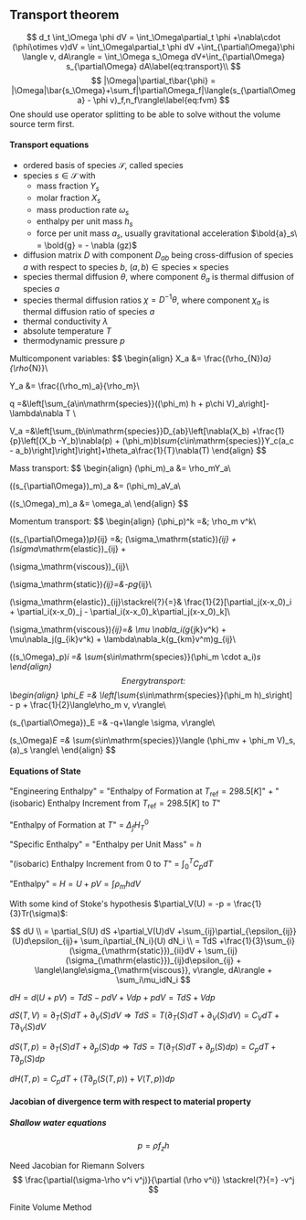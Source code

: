 ## Transport theorem


$$
d_t \int_\Omega \phi dV = \int_\Omega\partial_t \phi +\nabla\cdot (\phi\otimes v)dV = \int_\Omega\partial_t \phi dV +\int_{\partial\Omega}\phi \langle v, dA\rangle = \int_\Omega s_\Omega dV+\int_{\partial\Omega} s_{\partial\Omega} dA\label{eq:transport}\\
$$
$$
|\Omega|\partial_t\bar{\phi} = |\Omega|\bar{s_\Omega}+\sum_f|\partial\Omega_f|\langle(s_{\partial\Omega} - \phi v)_f,n_f\rangle\label{eq:fvm}
$$
One should use operator splitting to be able to solve without the volume source term first.

#### Transport equations

- ordered basis of species $\mathcal{S}$, called $\mathrm{species}$
- species $s\in\mathcal{S}$ with 
  - mass fraction $Y_s$
  - molar fraction $X_s$
  - mass production rate $\omega_s$
  - enthalpy per unit mass $h_s$
  - force per unit mass $a_s$, usually gravitational acceleration $\bold{a}_s\ = \bold{g} = - \nabla (gz)$
- diffusion matrix $D$ with component $D_{ab}$ being cross-diffusion of species $a$ with respect to species $b$, $(a,b)\in\mathrm{species}\times\mathrm{species}$
- species thermal diffusion $\theta$, where component $\theta_a$ is thermal diffusion of species $a$
- species thermal diffusion ratios $\chi = D^{-1}\theta$, where component $\chi_a$ is thermal diffusion ratio of species $a$
- thermal conductivity $\lambda$
- absolute temperature $T$
- thermodynamic pressure $p$

Multicomponent variables:
$$
\begin{align}
X_a &= \frac{(\rho_{N})_a}{\rho_{N}}\\

Y_a &= \frac{(\rho_m)_a}{\rho_m}\\

q =&\left[\sum_{a\in\mathrm{species}}((\phi_m) h + p\chi V)_a\right]-\lambda\nabla T \\

V_a =&\left[\sum_{b\in\mathrm{species}}D_{ab}\left[\nabla(X_b) +\frac{1}{p}\left[(X_b -Y_b)\nabla(p) + (\phi_m)_b\sum_{c\in\mathrm{species}}Y_c(a_c - a_b)\right]\right]\right]+\theta_a\frac{1}{T}\nabla(T)
\end{align}
$$

Mass transport:
$$
\begin{align}
(\phi_m)_a &= \rho_mY_a\\

((s_{\partial\Omega})_m)_a &= (\phi_m)_aV_a\\

((s_\Omega)_m)_a &= \omega_a\\
\end{align}
$$

Momentum transport:
$$
\begin{align}
(\phi_p)^k =&\; \rho_m v^k\\

((s_{\partial\Omega})_p)_{ij} =&\; (\sigma_\mathrm{static})_{ij} + (\sigma_\mathrm{elastic})_{ij} + 

(\sigma_\mathrm{viscous})_{ij}\\

(\sigma_\mathrm{static})_{ij}=&-pg_{ij}\\

(\sigma_\mathrm{elastic})_{ij}\stackrel{?}{=}&
\frac{1}{2}[\partial_j(x-x_0)_i + \partial_i(x-x_0)_j - \partial_i(x-x_0)_k\partial_j(x-x_0)_k]\\

(\sigma_\mathrm{viscous})_{ij}=& \mu \nabla_i(g_{jk}v^k) + \mu\nabla_j(g_{ik}v^k) + \lambda\nabla_k(g_{km}v^m)g_{ij}\\

((s_\Omega)_p)_i =& \sum_{s\in\mathrm{species}}(\phi_m \cdot a_i)_s
\end{align}
$$
Energy transport:
$$
\begin{align}
\phi_E =& \left[\sum_{s\in\mathrm{species}}(\phi_m h)_s\right] - p + \frac{1}{2}\langle\rho_m v, v\rangle\\

(s_{\partial\Omega})_E =& -q+\langle \sigma, v\rangle\\

(s_\Omega)_E =& \sum_{s\in\mathrm{species}}\langle (\phi_mv + \phi_m V)_s, (a)_s \rangle\\
\end{align}
$$



#### Equations of State

"Engineering Enthalpy" = "Enthalpy of Formation at $T_{\mathrm{ref}} = 298.5[K]$" + "(isobaric) Enthalpy Increment from $T_{\mathrm{ref}}=298.5[K]$ to $T$"

"Enthalpy of Formation at $T$" = $\Delta_fH^0_T$

"Specific Enthalpy" = "Enthalpy per Unit Mass" = $h$

"(isobaric) Enthalpy Increment from $0$ to $T$" = $\int_0^T C_p dT$

"Enthalpy" = $H = U + pV = \int\rho_m h dV$

With some kind of Stoke's hypothesis $\partial_V(U) = -p = \frac{1}{3}Tr(\sigma)$:

$$
dU \\
= \partial_S(U) dS +\partial_V(U)dV +\sum_{ij}\partial_{\epsilon_{ij}}(U)d\epsilon_{ij}+ \sum_i\partial_{N_i}(U) dN_i \\
= TdS +\frac{1}{3}\sum_{i}(\sigma_{\mathrm{static}})_{ii}dV + \sum_{ij}(\sigma_{\mathrm{elastic}})_{ij}d\epsilon_{ij} + \langle\langle\sigma_{\mathrm{viscous}}, v\rangle, dA\rangle + \sum_i\mu_idN_i
$$

$dH = d(U + pV) = TdS - pdV + Vdp + pdV = TdS + Vdp$

$dS(T,V) = \partial_T(S)dT + \partial_V(S)dV\Rightarrow TdS = T(\partial_T(S)dT + \partial_V(S)dV) = C_VdT + T\partial_V(S)dV$

$dS(T,p) = \partial_T(S)dT + \partial_p(S)dp \Rightarrow TdS = T(\partial_T(S)dT + \partial_p(S)dp) = C_pdT + T\partial_p(S)dp$

$dH(T,p) = C_pdT + (T\partial_p(S(T,p)) + V(T,p))dp$

#### Jacobian of divergence term with respect to material property

##### Shallow water equations

$$
p = \rho f_z h
$$



Need Jacobian for Riemann Solvers
$$
\frac{\partial(\sigma-\rho v^i v^j)}{\partial (\rho v^i)} \stackrel{?}{=} -v^j
$$


Finite Volume Method

